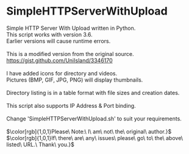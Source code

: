 # SimpleHTTPServerWithUpload
Simple HTTP Server With Upload written in Python.<br>
This script works with version 3.6.<br>
Earlier versions will cause runtime errors.<br><br>
This is a modified version from the original source.<br>
https://gist.github.com/UniIsland/3346170<br><br>
I have added icons for directory and videos.<br>
Pictures (BMP, GIF, JPG, PNG) will display thumbnails.<br><br>
Directory listing is in a table format with file sizes and creation dates.<br><br>
This script also supports IP Address & Port binding.<br><br>
Change 'SimpleHTTPServerWithUpload.sh' to suit your requirements.<br><br>
$\color[rgb]{1,0,1}Please\ Note:\ I\ am\ not\ the\ original\ author.}$<br>
$\color[rgb]{1,0,1}If\ there\ are\ any\ issues\ please\ go\ to\ the\ above\ listed\ URL.\ Thank\ you.}$
